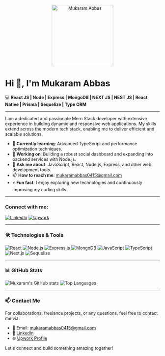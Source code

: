 <p align="center">
  <img src="https://www.google.com/url?sa=i&url=https%3A%2F%2Ficonscout.com%2Flottie-animations%2Ffull-stack developer&psig=AOvVaw0bdezxVQ4OnEPYzjEwRBB8&ust=1726337448624000&source=images&cd=vfe&opi=89978449&ved=0CBEQjRxqFwoTCIip6qXCwIgDFQAAAAAdAAAAABAJ" alt="Mukaram Abbas" width="200px" height="200px"/>
</p>

# Hi 👋, I'm Mukaram Abbas

💻 **React JS | Node | Express | MongoDB | NEXT JS | NEST JS | React Native | Prisma | Sequelize | Type ORM**

---

I am a dedicated and passionate Mern Stack developer with extensive experience in building dynamic and responsive web applications. My skills extend across the modern tech stack, enabling me to deliver efficient and scalable solutions.

- 🌱 **Currently learning**: Advanced TypeScript and performance optimization techniques.
- 🔭 **Working on**: Building a robust social dashboard and expanding into backend services with Node.js.
- 💬 **Ask me about**: JavaScript, React, Node.js, Express, and other web development tools.
- 📫 **How to reach me**: [mukaramabbas0415@gmail.com](mailto:mukaramabbas0415@gmail.com)
- ⚡ **Fun fact**: I enjoy exploring new technologies and continuously improving my coding skills.

---

### Connect with me:

[![LinkedIn](https://img.shields.io/badge/-LinkedIn-blue?style=flat&logo=Linkedin&logoColor=white)](https://www.linkedin.com/in/mukaram-abbas-475ma/)
[![Upwork](https://img.shields.io/badge/-Upwork-green?style=flat&logo=upwork&logoColor=white)](https://www.upwork.com/freelancers/mukarama)

---

### 🛠️ Technologies & Tools

![React](https://img.shields.io/badge/React-%2361DAFB.svg?style=for-the-badge&logo=react&logoColor=black)
![Node.js](https://img.shields.io/badge/Node.js-%2343853D.svg?style=for-the-badge&logo=node.js&logoColor=white)
![Express.js](https://img.shields.io/badge/Express.js-%23404d59.svg?style=for-the-badge&logo=express&logoColor=%2361DAFB)
![MongoDB](https://img.shields.io/badge/MongoDB-%234ea94b.svg?style=for-the-badge&logo=mongodb&logoColor=white)
![JavaScript](https://img.shields.io/badge/JavaScript-%23F7DF1E.svg?style=for-the-badge&logo=javascript&logoColor=black)
![TypeScript](https://img.shields.io/badge/TypeScript-%23007ACC.svg?style=for-the-badge&logo=typescript&logoColor=white)
![Next.js](https://img.shields.io/badge/Next.js-black?style=for-the-badge&logo=next.js&logoColor=white)
![Sequelize](https://img.shields.io/badge/Sequelize-52B0E7?style=for-the-badge&logo=sequelize&logoColor=white)

---

### 📊 GitHub Stats

![Mukaram's GitHub stats](https://github-readme-stats.vercel.app/api?username=mukaram001&show_icons=true&theme=radical)
![Top Languages](https://github-readme-stats.vercel.app/api/top-langs/?username=mukaram001&layout=compact&theme=radical)

---

### 📫 Contact Me

For collaborations, freelance projects, or any questions, feel free to contact me via:
- 📧 Email: [mukaramabbas0415@gmail.com](mailto:mukaramabbas0415@gmail.com)
- 💼 [LinkedIn](https://www.linkedin.com/in/mukaram-abbas-475ma/)
- 🌐 [Upwork Profile](https://www.upwork.com/freelancers/mukarama)

Let's connect and build something amazing together!
